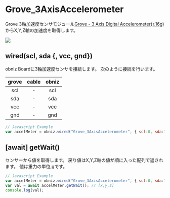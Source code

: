 # Grove_3AxisAccelerometer

Grove 3軸加速度センサモジュール[Grove - 3 Axis Digital Accelerometer(±16g)](http://wiki.seeedstudio.com/Grove-3-Axis_Digital_Accelerometer-16g/)からX,Y,Z軸の加速度を取得します。

![](image.jpg)

## wired(scl, sda {, vcc, gnd})

obniz Boardに3軸加速度センサを接続します。
次のように接続を行います。

| grove | cable | obniz |
|:--:|:--:|:--:|
| scl | - | scl |
| sda | - | sda |
| vcc | - | vcc |
| gnd | - | gnd |

```javascript
// Javascript Example
var accelMeter = obniz.wired("Grove_3AxisAccelerometer", { scl:0, sda:1, vcc:2, gnd:3 });
```

## [await] getWait()

センサーから値を取得します。
戻り値はX,Y,Z軸の値が順に入った配列で返されます。
値は重力の単位,gです。

```javascript
// Javascript Example
var accelMeter = obniz.wired("Grove_3AxisAccelerometer", { scl:0, sda:1, vcc:2, gnd:3 });
var val = await accelMeter.getWait(); // [x,y,z]
console.log(val);
```

